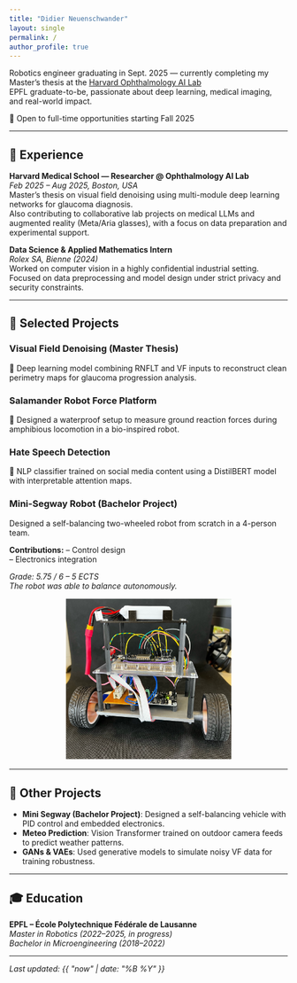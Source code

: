 ```yaml
---
title: "Didier Neuenschwander"
layout: single
permalink: /
author_profile: true
---
```


Robotics engineer graduating in Sept. 2025 — currently completing my Master’s thesis at the [Harvard Ophthalmology AI Lab](https://ophai.hms.harvard.edu/)  
EPFL graduate-to-be, passionate about deep learning, medical imaging, and real-world impact.

💼 Open to full-time opportunities starting Fall 2025


---

## 🔬 Experience

**Harvard Medical School — Researcher @ Ophthalmology AI Lab**  
*Feb 2025 – Aug 2025, Boston, USA*  
Master’s thesis on visual field denoising using multi-module deep learning networks for glaucoma diagnosis.  
Also contributing to collaborative lab projects on medical LLMs and augmented reality (Meta/Aria glasses), with a focus on data preparation and experimental support.

**Data Science & Applied Mathematics Intern**  
*Rolex SA, Bienne (2024)*  
Worked on computer vision in a highly confidential industrial setting.  
Focused on data preprocessing and model design under strict privacy and security constraints.




---

## 🧠 Selected Projects

### Visual Field Denoising (Master Thesis)  
🧠 Deep learning model combining RNFLT and VF inputs to reconstruct clean perimetry maps for glaucoma progression analysis.

### Salamander Robot Force Platform  
🐾 Designed a waterproof setup to measure ground reaction forces during amphibious locomotion in a bio-inspired robot.


### Hate Speech Detection  
💬 NLP classifier trained on social media content using a DistilBERT model with interpretable attention maps.

### Mini-Segway Robot (Bachelor Project)

Designed a self-balancing two-wheeled robot from scratch in a 4-person team.

**Contributions:**
– Control design  
– Electronics integration

*Grade: 5.75 / 6 – 5 ECTS*  
*The robot was able to balance autonomously.*

<p align="center">
  <img src="/assets/images/segway_complete.jpg" alt="Mini Segway robot" width="300"/>
</p>


---

## 🔧 Other Projects

- **Mini Segway (Bachelor Project)**: Designed a self-balancing vehicle with PID control and embedded electronics.
- **Meteo Prediction**: Vision Transformer trained on outdoor camera feeds to predict weather patterns.
- **GANs & VAEs**: Used generative models to simulate noisy VF data for training robustness.

---

## 🎓 Education

**EPFL – École Polytechnique Fédérale de Lausanne**  
*Master in Robotics (2022–2025, in progress)*  
*Bachelor in Microengineering (2018–2022)*

---

_Last updated: {{ "now" | date: "%B %Y" }}_

